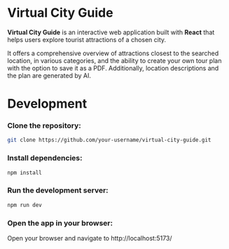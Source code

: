 # Virtual City Guide

**Virtual City Guide** is an interactive web application built with **React** that helps users explore tourist attractions of a chosen city.

It offers a comprehensive overview of attractions closest to the searched location, in various categories, and the ability to create your own tour plan with the option to save it as a PDF. Additionally, location descriptions and the plan are generated by AI.

# Development

### Clone the repository:

```zsh
git clone https://github.com/your-username/virtual-city-guide.git
```

### Install dependencies:

```zsh
npm install
```

### Run the development server:

```zsh
npm run dev
```

### Open the app in your browser:

Open your browser and navigate to http://localhost:5173/

